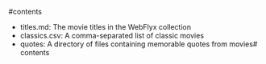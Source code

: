 #contents
- titles.md: The movie titles in the WebFlyx collection
- classics.csv: A comma-separated list of classic movies
- quotes: A directory of files containing memorable quotes from movies# contents

